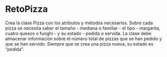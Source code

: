 # RetoPizza
Crea la clase Pizza con los atributos y métodos necesarios. Sobre cada pizza
se necesita saber el tamaño - mediana o familiar - el tipo - margarita, cuatro
quesos o funghi - y su estado - pedida o servida. La clase debe almacenar
información sobre el número total de pizzas que se han pedido y que se
han servido. Siempre que se crea una pizza nueva, su estado es “pedida”.

